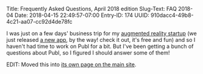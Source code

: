 Title: Frequently Asked Questions, April 2018 edition
Slug-Text: FAQ 2018-04
Date: 2018-04-15 22:49:57-07:00
Entry-ID: 174
UUID: 910dacc4-49b8-4c21-aa07-cc92d4de78fc

I was just on a few days' business trip for my [augmented reality startup](http://workshop3d.com)
(we just released [a new app](http://workshop3d.com/propellar/), by the way! check it out, it's
free and fun) and so I haven't had time to work on Publ for a bit. But I've been getting a bunch
of questions about Publ, so I figured I should answer some of them!

EDIT: Moved this into [its own page on the main site](/faq).
